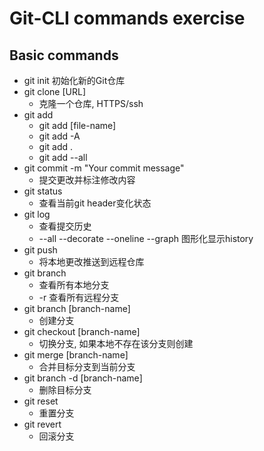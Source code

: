 # Git-CLI commands exercise
## Basic commands
- git init
    初始化新的Git仓库
- git clone [URL]
  - 克隆一个仓库, HTTPS/ssh
- git add
  - git add [file-name]
  - git add -A
  - git add .
  - git add --all
- git commit -m "Your commit message"
  - 提交更改并标注修改内容
- git status
  - 查看当前git header变化状态
- git log
  - 查看提交历史
  - --all --decorate --oneline --graph 图形化显示history
- git push
  - 将本地更改推送到远程仓库
- git branch
  - 查看所有本地分支
  - -r 查看所有远程分支
- git branch [branch-name]
  - 创建分支
- git checkout [branch-name]
  - 切换分支, 如果本地不存在该分支则创建
- git merge [branch-name]
  - 合并目标分支到当前分支
- git branch -d [branch-name]
  - 删除目标分支
- git reset
  - 重置分支
- git revert
  - 回滚分支
